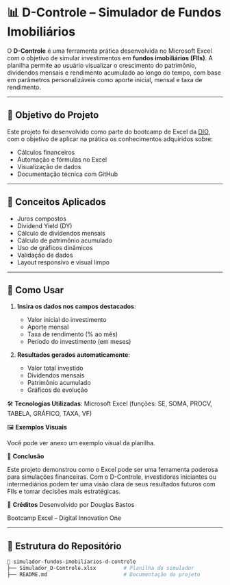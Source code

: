 # 📊 D-Controle – Simulador de Fundos Imobiliários


O **D-Controle** é uma ferramenta prática desenvolvida no Microsoft Excel com o objetivo de simular investimentos em **fundos imobiliários (FIIs)**. A planilha permite ao usuário visualizar o crescimento do patrimônio, dividendos mensais e rendimento acumulado ao longo do tempo, com base em parâmetros personalizáveis como aporte inicial, mensal e taxa de rendimento.

---

## 🎯 Objetivo do Projeto

Este projeto foi desenvolvido como parte do bootcamp de Excel da [DIO](https://www.dio.me/), com o objetivo de aplicar na prática os conhecimentos adquiridos sobre:

- Cálculos financeiros
- Automação e fórmulas no Excel
- Visualização de dados
- Documentação técnica com GitHub

---

## 🧠 Conceitos Aplicados

- Juros compostos
- Dividend Yield (DY)
- Cálculo de dividendos mensais
- Cálculo de patrimônio acumulado
- Uso de gráficos dinâmicos
- Validação de dados
- Layout responsivo e visual limpo

---

## 🧮 Como Usar

1. **Insira os dados nos campos destacados**:
   - Valor inicial do investimento
   - Aporte mensal
   - Taxa de rendimento (% ao mês)
   - Período do investimento (em meses)

2. **Resultados gerados automaticamente**:
   - Valor total investido
   - Dividendos mensais
   - Patrimônio acumulado
   - Gráficos de evolução

🛠️ **Tecnologias Utilizadas**:
Microsoft Excel (funções: SE, SOMA, PROCV, TABELA, GRÁFICO, TAXA, VF)

🖼️ **Exemplos Visuais**

Você pode ver anexo um exemplo visual da planilha.

📌 **Conclusão**

Este projeto demonstrou como o Excel pode ser uma ferramenta poderosa para simulações financeiras. Com o D-Controle, investidores iniciantes ou intermediários podem ter uma visão clara de seus resultados futuros com FIIs e tomar decisões mais estratégicas.

📎 **Créditos**
Desenvolvido por Douglas Bastos

Bootcamp Excel – Digital Innovation One

---

## 📂 Estrutura do Repositório

```bash
📁 simulador-fundos-imobiliarios-d-controle
├── Simulador_D-Controle.xlsx         # Planilha do simulador
├── README.md                         # Documentação do projeto

